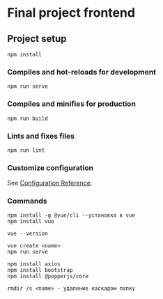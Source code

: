 # Final project frontend

## Project setup
```
npm install
```

### Compiles and hot-reloads for development
```
npm run serve
```

### Compiles and minifies for production
```
npm run build
```

### Lints and fixes files
```
npm run lint
```

### Customize configuration
See [Configuration Reference](https://cli.vuejs.org/config/).


### Commands
```
npm install -g @vue/cli --установка в vue
npm install vue

vue --version

vue create <name>
npm run serve

npm install axios
npm install bootstrap
npm install @popperjs/core

rmdir /s <name> - удаление каскадом папку
```
